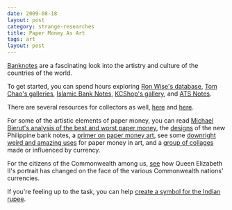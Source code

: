 ```yaml
---
date: 2009-08-18
layout: post
category: strange-researches
title: Paper Money As Art
tags: art
layout: post
---
```


[Banknotes](http://en.wikipedia.org/wiki/Banknote) are a fascinating look into the artistry and culture of the countries of the world.

To get started, you can spend hours exploring [Ron Wise's database](http://aes.iupui.edu/rwise/), [Tom Chao's galleries](http://www.tomchao.com/), [Islamic Bank Notes](http://www.islamicbanknotes.com/), [KCShop's gallery](http://www.kcshop.com/imagegallery/), and [ATS Notes](http://www.atsnotes.com/catalog/catalog.html).  

There are several resources for collectors as well, [here](http://www.collectpapermoney.com/) and [here](http://www.banknotes.com/images.htm).  

For some of the artistic elements of paper money, you can read [Michael Bierut's analysis of the best and worst paper money](http://www.theatlantic.com/doc/200906u/currency), the [designs](http://www.ryanriegner.com/new-philippines-currency/) of the new Philippine bank notes, a [primer on paper money art](http://www.designboom.com/weblog/cat/8/view/5440/money-design-and-history.html), see some [downright weird and amazing uses](http://www.ragandbone.com/blog/?cat=831) for paper money in art, and a [group of collages](http://mocoloco.com/art/archives/002478.php#more) made or influenced by currency.  

For the citizens of the Commonwealth among us, [see](http://www.pjsymes.com.au/qe2/) how Queen Elizabeth II's portrait has changed on the face of the various Commonwealth nations' currencies.  

If you're feeling up to the task, you can help [create a symbol for the Indian rupee](http://www.labnol.org/india/currency-symbol-for-indian-rupee/7739/).